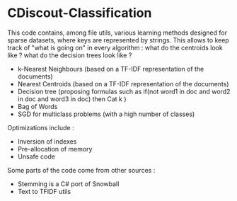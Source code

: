 # CDiscout-Classification

This code contains, among file utils, various learning methods designed for sparse datasets, where keys are represented by strings. This allows to keep track of "what is going on" in every algorithm : what do the centroids look like ? what do the decision trees look like ?

- k-Nearest Neighbours (based on a TF-IDF representation of the documents)
- Nearest Centroids (based on a TF-IDF representation of the documents)
- Decision tree (proposing formulas such as if(not word1 in doc and word2 in doc and word3 in doc) then Cat k )
- Bag of Words
- SGD for multiclass problems (with a high number of classes)

Optimizations include :
- Inversion of indexes
- Pre-allocation of memory
- Unsafe code
 
Some parts of the code come from other sources :
- Stemming is a C# port of Snowball
- Text to TFIDF utils 
